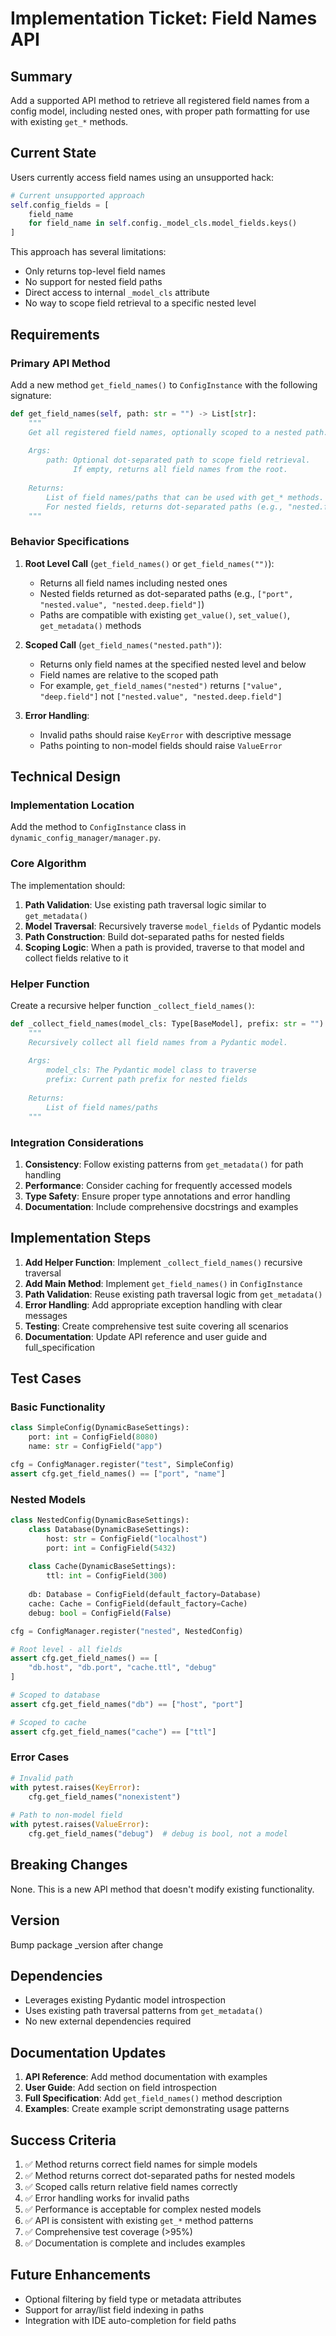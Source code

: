 # Implementation Ticket: Field Names API

## Summary

Add a supported API method to retrieve all registered field names from a config model, including nested ones, with proper path formatting for use with existing `get_*` methods.

## Current State

Users currently access field names using an unsupported hack:

```python
# Current unsupported approach
self.config_fields = [
    field_name
    for field_name in self.config._model_cls.model_fields.keys()
]
```

This approach has several limitations:
- Only returns top-level field names
- No support for nested field paths
- Direct access to internal `_model_cls` attribute
- No way to scope field retrieval to a specific nested level

## Requirements

### Primary API Method

Add a new method `get_field_names()` to `ConfigInstance` with the following signature:

```python
def get_field_names(self, path: str = "") -> List[str]:
    """
    Get all registered field names, optionally scoped to a nested path.
    
    Args:
        path: Optional dot-separated path to scope field retrieval.
              If empty, returns all field names from the root.
              
    Returns:
        List of field names/paths that can be used with get_* methods.
        For nested fields, returns dot-separated paths (e.g., "nested.field").
    """
```

### Behavior Specifications

1. **Root Level Call** (`get_field_names()` or `get_field_names("")`):
   - Returns all field names including nested ones
   - Nested fields returned as dot-separated paths (e.g., `["port", "nested.value", "nested.deep.field"]`)
   - Paths are compatible with existing `get_value()`, `set_value()`, `get_metadata()` methods

2. **Scoped Call** (`get_field_names("nested.path")`):
   - Returns only field names at the specified nested level and below
   - Field names are relative to the scoped path
   - For example, `get_field_names("nested")` returns `["value", "deep.field"]` not `["nested.value", "nested.deep.field"]`

3. **Error Handling**:
   - Invalid paths should raise `KeyError` with descriptive message
   - Paths pointing to non-model fields should raise `ValueError`

## Technical Design

### Implementation Location

Add the method to `ConfigInstance` class in `dynamic_config_manager/manager.py`.

### Core Algorithm

The implementation should:

1. **Path Validation**: Use existing path traversal logic similar to `get_metadata()`
2. **Model Traversal**: Recursively traverse `model_fields` of Pydantic models
3. **Path Construction**: Build dot-separated paths for nested fields
4. **Scoping Logic**: When a path is provided, traverse to that model and collect fields relative to it

### Helper Function

Create a recursive helper function `_collect_field_names()`:

```python
def _collect_field_names(model_cls: Type[BaseModel], prefix: str = "") -> List[str]:
    """
    Recursively collect all field names from a Pydantic model.
    
    Args:
        model_cls: The Pydantic model class to traverse
        prefix: Current path prefix for nested fields
        
    Returns:
        List of field names/paths
    """
```

### Integration Considerations

1. **Consistency**: Follow existing patterns from `get_metadata()` for path handling
2. **Performance**: Consider caching for frequently accessed models
3. **Type Safety**: Ensure proper type annotations and error handling
4. **Documentation**: Include comprehensive docstrings and examples

## Implementation Steps

1. **Add Helper Function**: Implement `_collect_field_names()` recursive traversal
2. **Add Main Method**: Implement `get_field_names()` in `ConfigInstance`
3. **Path Validation**: Reuse existing path traversal logic from `get_metadata()`
4. **Error Handling**: Add appropriate exception handling with clear messages
5. **Testing**: Create comprehensive test suite covering all scenarios
6. **Documentation**: Update API reference and user guide and full_specification

## Test Cases

### Basic Functionality
```python
class SimpleConfig(DynamicBaseSettings):
    port: int = ConfigField(8080)
    name: str = ConfigField("app")

cfg = ConfigManager.register("test", SimpleConfig)
assert cfg.get_field_names() == ["port", "name"]
```

### Nested Models
```python
class NestedConfig(DynamicBaseSettings):
    class Database(DynamicBaseSettings):
        host: str = ConfigField("localhost")
        port: int = ConfigField(5432)
        
    class Cache(DynamicBaseSettings):
        ttl: int = ConfigField(300)
        
    db: Database = ConfigField(default_factory=Database)
    cache: Cache = ConfigField(default_factory=Cache)
    debug: bool = ConfigField(False)

cfg = ConfigManager.register("nested", NestedConfig)

# Root level - all fields
assert cfg.get_field_names() == [
    "db.host", "db.port", "cache.ttl", "debug"
]

# Scoped to database
assert cfg.get_field_names("db") == ["host", "port"]

# Scoped to cache  
assert cfg.get_field_names("cache") == ["ttl"]
```

### Error Cases
```python
# Invalid path
with pytest.raises(KeyError):
    cfg.get_field_names("nonexistent")
    
# Path to non-model field
with pytest.raises(ValueError):
    cfg.get_field_names("debug")  # debug is bool, not a model
```

## Breaking Changes

None. This is a new API method that doesn't modify existing functionality.

## Version
Bump package _version after change

## Dependencies

- Leverages existing Pydantic model introspection
- Uses existing path traversal patterns from `get_metadata()`
- No new external dependencies required

## Documentation Updates

1. **API Reference**: Add method documentation with examples
2. **User Guide**: Add section on field introspection
3. **Full Specification**: Add `get_field_names()` method description
4. **Examples**: Create example script demonstrating usage patterns

## Success Criteria

1. ✅ Method returns correct field names for simple models
2. ✅ Method returns correct dot-separated paths for nested models  
3. ✅ Scoped calls return relative field names correctly
4. ✅ Error handling works for invalid paths
5. ✅ Performance is acceptable for complex nested models
6. ✅ API is consistent with existing `get_*` method patterns
7. ✅ Comprehensive test coverage (>95%)
8. ✅ Documentation is complete and includes examples

## Future Enhancements

- Optional filtering by field type or metadata attributes
- Support for array/list field indexing in paths
- Integration with IDE auto-completion for field paths
